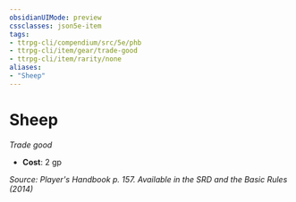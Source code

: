 ```yaml
---
obsidianUIMode: preview
cssclasses: json5e-item
tags:
- ttrpg-cli/compendium/src/5e/phb
- ttrpg-cli/item/gear/trade-good
- ttrpg-cli/item/rarity/none
aliases: 
- "Sheep"
---
```

# Sheep
*Trade good*  

- **Cost**: 2 gp

*Source: Player's Handbook p. 157. Available in the <span title='Systems Reference Document (5.1)'>SRD</span> and the Basic Rules (2014)*